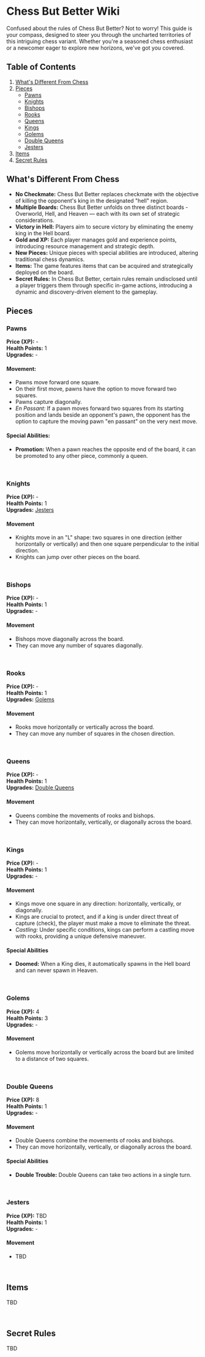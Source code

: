 # Chess But Better Wiki

Confused about the rules of Chess But Better? Not to worry! This guide is your compass, designed to steer you through the uncharted territories of this intriguing chess variant. Whether you're a seasoned chess enthusiast or a newcomer eager to explore new horizons, we've got you covered.

## Table of Contents

1. [What's Different From Chess](#what's-different-from-chess)
2. [Pieces](#pieces)
    - [Pawns](#pawns)
    - [Knights](#knights)
    - [Bishops](#bishops)
    - [Rooks](#rooks)
    - [Queens](#queens)
    - [Kings](#kings)
    - [Golems](#golems)
    - [Double Queens](#double-queens)
    - [Jesters](#jesters)
3. [Items](#items)
4. [Secret Rules](#secret-rules)



## What's Different From Chess
- **No Checkmate:** Chess But Better replaces checkmate with the objective of killing the opponent's king in the designated "hell" region.
- **Multiple Boards:** Chess But Better unfolds on three distinct boards - Overworld, Hell, and Heaven — each with its own set of strategic considerations.
- **Victory in Hell:** Players aim to secure victory by eliminating the enemy king in the Hell board.
- **Gold and XP:** Each player manages gold and experience points, introducing resource management and strategic depth.
- **New Pieces:** Unique pieces with special abilities are introduced, altering traditional chess dynamics.
- **Items:** The game features items that can be acquired and strategically deployed on the board.
- **Secret Rules:** In Chess But Better, certain rules remain undisclosed until a player triggers them through specific in-game actions, introducing a dynamic and discovery-driven element to the gameplay.



## Pieces
### Pawns
**Price (XP):** -
<br/>
**Health Points:** 1
<br/>
**Upgrades:** -

#### Movement:
- Pawns move forward one square.
- On their first move, pawns have the option to move forward two squares.
- Pawns capture diagonally.
- *En Passant:* If a pawn moves forward two squares from its starting position and lands beside an opponent's pawn, the opponent has the option to capture the moving pawn "en passant" on the very next move.

#### Special Abilities:
- **Promotion:** When a pawn reaches the opposite end of the board, it can be promoted to any other piece, commonly a queen.

<br/>

### Knights
**Price (XP):** -
<br/>
**Health Points:** 1
<br/>
**Upgrades:** [Jesters](#jesters)

#### Movement
- Knights move in an "L" shape: two squares in one direction (either horizontally or vertically) and then one square perpendicular to the initial direction.
- Knights can jump over other pieces on the board.

<br/>

### Bishops
**Price (XP):** -
<br/>
**Health Points:** 1
<br/>
**Upgrades:** -

#### Movement
- Bishops move diagonally across the board.
- They can move any number of squares diagonally.

<br/>

### Rooks
**Price (XP):** -
<br/>
**Health Points:** 1
<br/>
**Upgrades:** [Golems](#golems)

#### Movement
- Rooks move horizontally or vertically across the board.
- They can move any number of squares in the chosen direction.

<br/>

### Queens
**Price (XP):** -
<br/>
**Health Points:** 1
<br/>
**Upgrades:** [Double Queens](#double-queens)

#### Movement
- Queens combine the movements of rooks and bishops.
- They can move horizontally, vertically, or diagonally across the board.

<br/>

### Kings
**Price (XP):** -
<br/>
**Health Points:** 1
<br/>
**Upgrades:** -

#### Movement
- Kings move one square in any direction: horizontally, vertically, or diagonally.
- Kings are crucial to protect, and if a king is under direct threat of capture (check), the player must make a move to eliminate the threat.
- *Castling:* Under specific conditions, kings can perform a castling move with rooks, providing a unique defensive maneuver.

#### Special Abilities
- **Doomed:** When a King dies, it automatically spawns in the Hell board and can never spawn in Heaven.

<br/>

### Golems
**Price (XP):** 4
<br/>
**Health Points:** 3
<br/>
**Upgrades:** -

#### Movement
- Golems move horizontally or vertically across the board but are limited to a distance of two squares.

<br/>

### Double Queens
**Price (XP):** 8
<br/>
**Health Points:** 1
<br/>
**Upgrades:** -

#### Movement
- Double Queens combine the movements of rooks and bishops.
- They can move horizontally, vertically, or diagonally across the board.

#### Special Abilities
- **Double Trouble:** Double Queens can take two actions in a single turn.

<br/>

### Jesters
**Price (XP):** TBD
<br/>
**Health Points:** 1
<br/>
**Upgrades:** -

#### Movement
- TBD

<br/>

## Items
TBD

<br/>

## Secret Rules
TBD
